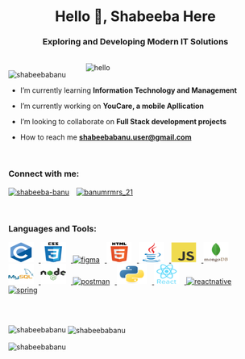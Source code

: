 

<h1 align="center">Hello 👋, Shabeeba Here</h1>
<h3 align="center">Exploring and Developing Modern IT Solutions</h3><br>
<img align="right" alt="hello" width="350" src="https://siteefy.com/wp-content/uploads/2021/02/WordPress-Statistics-and-Trends.png">

<p align="left"> <img src="https://komarev.com/ghpvc/?username=shabeebabanu&label=Profile%20views&color=0e75b6&style=flat" alt="shabeebabanu" /> </p>

-  I’m currently learning **Information Technology and Management**
  
-  I’m currently working on **YouCare, a mobile Apllication**

-  I’m looking to collaborate on **Full Stack development projects**

-  How to reach me **shabeebabanu.user@gmail.com**
<br>
<h3 align="left">Connect with me:</h3>
<p align="left">
<a href="https://www.linkedin.com/in/shabeeba-banu-9a3366213/" target="blank"><img align="center" src="https://raw.githubusercontent.com/rahuldkjain/github-profile-readme-generator/master/src/images/icons/Social/linked-in-alt.svg" alt="shabeeba-banu" height="30" width="40" style="margin-right: 10px;" /></a>
<a href="https://www.hackerrank.com/profile/banumrmrs_21" target="blank"><img align="center" src="https://raw.githubusercontent.com/rahuldkjain/github-profile-readme-generator/master/src/images/icons/Social/hackerrank.svg" alt="banumrmrs_21" height="30" width="40" style="margin-right: 10px;" /></a>
</p>
<br>
<h3 align="left">Languages and Tools:</h3>
<p align="left">
<a href="https://www.cprogramming.com/" target="_blank" rel="noreferrer"> <img src="https://raw.githubusercontent.com/devicons/devicon/master/icons/c/c-original.svg" alt="c" width="50" height="40" style="margin-right: 10px;"/> </a>
<a href="https://www.w3schools.com/css/" target="_blank" rel="noreferrer"> <img src="https://raw.githubusercontent.com/devicons/devicon/master/icons/css3/css3-original-wordmark.svg" alt="css3" width="50" height="40" style="margin-right: 10px;"/> </a>
<a href="https://www.figma.com/" target="_blank" rel="noreferrer"> <img src="https://www.vectorlogo.zone/logos/figma/figma-icon.svg" alt="figma" width="50" height="40" style="margin-right: 10px;"/> </a>
<a href="https://www.w3.org/html/" target="_blank" rel="noreferrer"> <img src="https://raw.githubusercontent.com/devicons/devicon/master/icons/html5/html5-original-wordmark.svg" alt="html5" width="50" height="40" style="margin-right: 10px;"/> </a>
<a href="https://www.java.com" target="_blank" rel="noreferrer"> <img src="https://raw.githubusercontent.com/devicons/devicon/master/icons/java/java-original.svg" alt="java" width="50" height="40" style="margin-right: 10px;"/> </a>
<a href="https://developer.mozilla.org/en-US/docs/Web/JavaScript" target="_blank" rel="noreferrer"> <img src="https://raw.githubusercontent.com/devicons/devicon/master/icons/javascript/javascript-original.svg" alt="javascript" width="50" height="40" style="margin-right: 10px;"/> </a>
<a href="https://www.mongodb.com/" target="_blank" rel="noreferrer"> <img src="https://raw.githubusercontent.com/devicons/devicon/master/icons/mongodb/mongodb-original-wordmark.svg" alt="mongodb" width="50" height="40" style="margin-right: 10px;"/> </a>
<a href="https://www.mysql.com/" target="_blank" rel="noreferrer"> <img src="https://raw.githubusercontent.com/devicons/devicon/master/icons/mysql/mysql-original-wordmark.svg" alt="mysql" width="50" height="40" style="margin-right: 10px;"/> </a>
<a href="https://nodejs.org" target="_blank" rel="noreferrer"> <img src="https://raw.githubusercontent.com/devicons/devicon/master/icons/nodejs/nodejs-original-wordmark.svg" alt="nodejs" width="50" height="40" style="margin-right: 10px;"/> </a>
<a href="https://postman.com" target="_blank" rel="noreferrer"> <img src="https://www.vectorlogo.zone/logos/getpostman/getpostman-icon.svg" alt="postman" width="40" height="40" style="margin-right: 10px;"/> </a>
<a href="https://www.python.org" target="_blank" rel="noreferrer"> <img src="https://raw.githubusercontent.com/devicons/devicon/master/icons/python/python-original.svg" alt="python" width="60" height="40" style="margin-right: 10px;"/> </a>
<a href="https://reactjs.org/" target="_blank" rel="noreferrer"> <img src="https://raw.githubusercontent.com/devicons/devicon/master/icons/react/react-original-wordmark.svg" alt="react" width="50" height="40" style="margin-right: 10px;"/> </a>
<a href="https://reactnative.dev/" target="_blank" rel="noreferrer"> <img src="https://reactnative.dev/img/header_logo.svg" alt="reactnative" width="50" height="40" style="margin-right: 10px;"/> </a>
<a href="https://spring.io/" target="_blank" rel="noreferrer"> <img src="https://www.vectorlogo.zone/logos/springio/springio-icon.svg" alt="spring" width="40" height="40" style="margin-right: 10px;"/> </a>
</p><br><br>
<div>
<p><img align="left" src="https://github-readme-stats.vercel.app/api/top-langs?username=shabeebabanu&show_icons=true&locale=en&layout=compact" alt="shabeebabanu" /></p>

<p>&nbsp;<img align="center" src="https://github-readme-stats.vercel.app/api?username=shabeebabanu&show_icons=true&locale=en" alt="shabeebabanu" /></p>

<p><img align="center" src="https://github-readme-streak-stats.herokuapp.com/?user=shabeebabanu&" alt="shabeebabanu" /></p>
</div>
